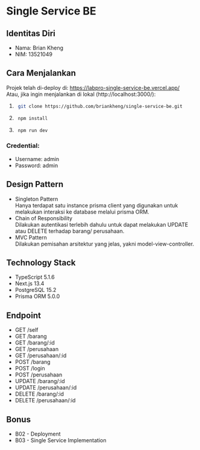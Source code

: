 # Single Service BE

## Identitas Diri
- Nama: Brian Kheng
- NIM: 13521049

## Cara Menjalankan
Projek telah di-deploy di: https://labpro-single-service-be.vercel.app/ <br>
Atau, jika ingin menjalankan di lokal (http://localhost:3000/):
1. ```sh
    git clone https://github.com/briankheng/single-service-be.git
   ```
2. ```sh
    npm install
   ```
3. ```sh
    npm run dev
   ```
### Credential:
- Username: admin
- Password: admin

## Design Pattern
- Singleton Pattern <br>
  Hanya terdapat satu instance prisma client yang digunakan untuk melakukan interaksi ke database melalui prisma ORM.
- Chain of Responsibility <br>
  Dilakukan autentikasi terlebih dahulu untuk dapat melakukan UPDATE atau DELETE terhadap barang/ perusahaan.
- MVC Pattern <br>
  Dilakukan pemisahan arsitektur yang jelas, yakni model-view-controller.

## Technology Stack
- TypeScript 5.1.6
- Next.js 13.4
- PostgreSQL 15.2
- Prisma ORM 5.0.0

## Endpoint
- GET /self
- GET /barang
- GET /barang/:id
- GET /perusahaan
- GET /perusahaan/:id
- POST /barang
- POST /login
- POST /perusahaan
- UPDATE /barang/:id
- UPDATE /perusahaan/:id
- DELETE /barang/:id
- DELETE /perusahaan/:id

## Bonus
- B02 - Deployment
- B03 - Single Service Implementation
